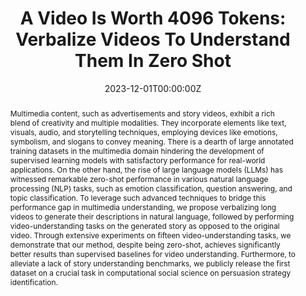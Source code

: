 ---
title: "A Video Is Worth 4096 Tokens: Verbalize Videos To Understand Them In Zero Shot"
authors:
- Aanisha Bhattacharyya
- Yaman Kumar Singla
- Balaji Krishnamurthy
- Changyou Chen
- Rajiv Ratn Shah

date: "2023-12-01T00:00:00Z"
doi: ""

publishDate: "2023-12-01T00:00:00Z"

publication_types: ["conference"]

publication: "Empirical Methods in Natural Language Processing"
publication_short: "EMNLP"

abstract: "Multimedia content, such as advertisements and story videos, exhibit a rich blend of creativity and multiple modalities. They incorporate elements like text, visuals, audio, and storytelling techniques, employing devices like emotions, symbolism, and slogans to convey meaning. There is a dearth of large annotated training datasets in the multimedia domain hindering the development of supervised learning models with satisfactory performance for real-world applications. On the other hand, the rise of large language models (LLMs) has witnessed remarkable zero-shot performance in various natural language processing (NLP) tasks, such as emotion classification, question answering, and topic classification. To leverage such advanced techniques to bridge this performance gap in multimedia understanding, we propose verbalizing long videos to generate their descriptions in natural language, followed by performing video-understanding tasks on the generated story as opposed to the original video. Through extensive experiments on fifteen video-understanding tasks, we demonstrate that our method, despite being zero-shot, achieves significantly better results than supervised baselines for video understanding. Furthermore, to alleviate a lack of story understanding benchmarks, we publicly release the first dataset on a crucial task in computational social science on persuasion strategy identification."

summary: ""

tags:
- Video Understanding
- Zero-Shot Learning for Long Videos
- Persuasion Strategy
- Behavior-in-the-Wild
- Behavioral Sciences

featured: true



links:
url_pdf: "https://aclanthology.org/2023.emnlp-main.608.pdf"
url_code: "https://github.com/Aanisha/video-persuasion"
url_dataset: "https://drive.google.com/drive/folders/1rATHvwd4sOYB363ijGObAkev_Z3uqFPn?usp=share_link"
url_poster: ""
url_project: "https://behavior-in-the-wild.github.io/memorability"
url_slides: ""
url_source: ""
url_video: "https://aclanthology.org/2023.emnlp-main.608.mp4"

image:
  caption: "Example story and predicted video understanding outputs. Original video: https://youtu.be/_amwPjAcoC8."
  focal_point: "Smart"
  preview_only: false
  alt_text: "An example of a story generated by the proposed pipeline along with the predicted outputs of the video understanding tasks on the generated story. The generated story captures information across scenes, characters, event sequences, dialogues, emotions, and the environment. This helps the downstream models to get adequate information about the video to reason about it correctly. The original video can be watched at https://youtu.be/_amwPjAcoC8."

projects: []
slides: ""
---